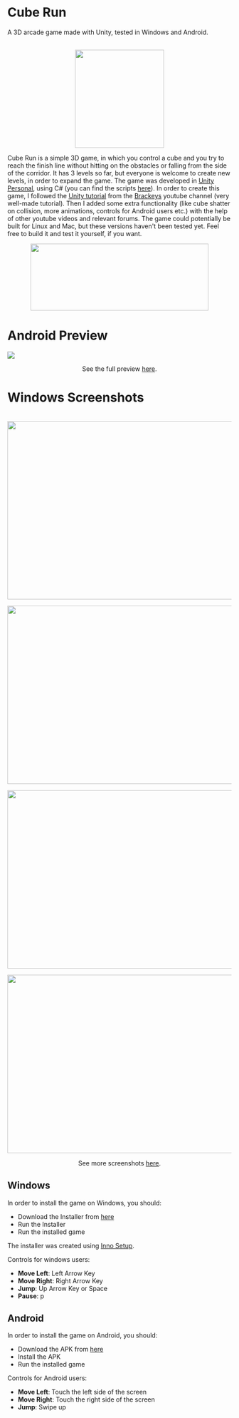# Cube Run
A 3D arcade game made with Unity, tested in Windows and Android.

<p align="center">
 <br />
   <img src="https://raw.githubusercontent.com/Thanasis1101/CubeRun/master/Unity%20Project/CubeRun/Assets/Images/cube.png" width="200" height="220" />
</p>

Cube Run is a simple 3D game, in which you control a cube and you try to reach the finish line without hitting on the obstacles or falling from the side of the corridor.
It has 3 levels so far, but everyone is welcome to create new levels, in order to expand the game.
The game was developed in [Unity Personal](https://store.unity.com/download?ref=personal), using C# (you can find the scripts [here](https://github.com/Thanasis1101/CubeRun/tree/master/Unity%20Project/CubeRun/Assets/Scripts)).
In order to create this game, I followed the [Unity tutorial](https://www.youtube.com/watch?v=j48LtUkZRjU&list=PLPV2KyIb3jR5QFsefuO2RlAgWEz6EvVi6) from the [Brackeys](https://www.youtube.com/user/Brackeys) youtube channel (very well-made tutorial).
Then I added some extra functionality (like cube shatter on collision, more animations, controls for Android users etc.) with the help of other youtube videos and relevant forums.
The game could potentially be built for Linux and Mac, but these versions haven't been tested yet. Feel free to build it and test it yourself, if you want.

<p align="center">
   <img src="https://upload.wikimedia.org/wikipedia/commons/thumb/1/19/Unity_Technologies_logo.svg/2000px-Unity_Technologies_logo.svg.png" width="400" height="150" />
</p>

# Android Preview

![](https://raw.githubusercontent.com/Thanasis1101/CubeRun/master/Preview/Game%20Preview.gif)

<p align="center">
 See the full preview <a href="https://raw.githubusercontent.com/Thanasis1101/CubeRun/master/Preview/Game%20Preview.mp4">here<a/>.
</p>

# Windows Screenshots

<p align="center">
 <br />
 <img src="https://raw.githubusercontent.com/Thanasis1101/CubeRun/master/Images/Level%201.png" width="600" height="400" />
</p>
<p align="center">
 <img src="https://raw.githubusercontent.com/Thanasis1101/CubeRun/master/Images/Lose.png" width="600" height="400" />
</p>
<p align="center">
 <img src="https://raw.githubusercontent.com/Thanasis1101/CubeRun/master/Images/Level%202.png" width="600" height="400" />
</p>
<p align="center">
 <img src="https://raw.githubusercontent.com/Thanasis1101/CubeRun/master/Images/Level%203.png" width="600" height="400" />
</p>
<p align="center">
 See more screenshots <a href="https://github.com/Thanasis1101/CubeRun/tree/master/Images/">here</a>.
</p>

## Windows

In order to install the game on Windows, you should:
 - Download the Installer from [here](https://github.com/Thanasis1101/CubeRun/tree/master/Install/Windows/Cube_run_setup.exe)
 - Run the Installer
 - Run the installed game

The installer was created using [Inno Setup](http://www.jrsoftware.org/isdl.php).

Controls for windows users:

 - **Move Left**: Left Arrow Key
 - **Move Right**: Right Arrow Key
 - **Jump**: Up Arrow Key or Space
 - **Pause**: p

## Android

In order to install the game on Android, you should:
 - Download the APK from [here](https://github.com/Thanasis1101/CubeRun/tree/master/Install/Android/CubeRun.apk)
 - Install the APK
 - Run the installed game
 
Controls for Android users:

 - **Move Left**: Touch the left side of the screen
 - **Move Right**: Touch the right side of the screen
 - **Jump**: Swipe up


 
